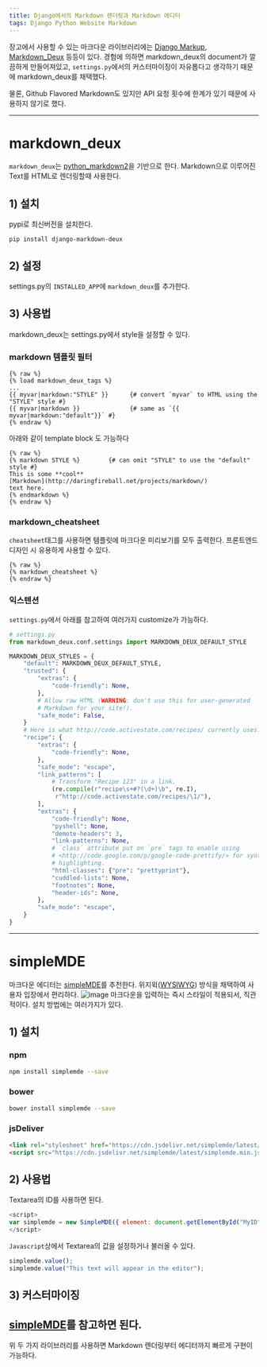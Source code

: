 ```yaml
---
title: Django에서의 Markdown 렌더링과 Markdown 에디터
tags: Django Python Website Markdown
---
```



장고에서 사용할 수 있는 마크다운 라이브러리에는 [Django Markup](https://pypi.org/project/django-markup/), [Markdown_Deux](https://github.com/trentm/django-markdown-deux) 등등이 있다. 경험에 의하면 markdown_deux의 document가 깔끔하게 만들어져있고, `settings.py`에서의 커스터마이징이 자유롭다고 생각하기 때문에 markdown_deux를 채택했다.

<!--more-->

물론, Github Flavored Markdown도 있지만 API 요청 횟수에 한계가 있기 때문에 사용하지 않기로 했다.

---

# markdown_deux
`markdown_deux`는 [python_markdown2](https://github.com/trentm/python-markdown2)을 기반으로 한다. Markdown으로 이루어진 Text를 HTML로 렌더링할때 사용한다. 
## 1) 설치
pypi로 최신버전을 설치한다.
```
pip install django-markdown-deux
```

## 2) 설정
settings.py의 `INSTALLED_APP`에 `markdown_deux`를 추가한다.

## 3) 사용법
markdown_deux는 settings.py에서 style을 설정할 수 있다.

### markdown 템플릿 필터
```
{% raw %}
{% load markdown_deux_tags %}
...
{{ myvar|markdown:"STYLE" }}      {# convert `myvar` to HTML using the "STYLE" style #}
{{ myvar|markdown }}              {# same as `{{ myvar|markdown:"default"}}` #}
{% endraw %}
```
아래와 같이 template block 도 가능하다
```
{% raw %}
{% markdown STYLE %}        {# can omit "STYLE" to use the "default" style #}
This is some **cool**
[Markdown](http://daringfireball.net/projects/markdown/)
text here.
{% endmarkdown %}
{% endraw %}
```

### markdown_cheatsheet
`cheatsheet`태그를 사용하면 템플릿에 마크다운 미리보기를 모두 출력한다. 프론트엔드 디자인 시 유용하게 사용할 수 있다.
```
{% raw %}
{% markdown_cheatsheet %}
{% endraw %}
```

### 익스텐션
`settings.py`에서 아래를 참고하여 여러가지 customize가 가능하다. 
```python
# settings.py
from markdown_deux.conf.settings import MARKDOWN_DEUX_DEFAULT_STYLE

MARKDOWN_DEUX_STYLES = {
    "default": MARKDOWN_DEUX_DEFAULT_STYLE,
    "trusted": {
        "extras": {
            "code-friendly": None,
        },
        # Allow raw HTML (WARNING: don't use this for user-generated
        # Markdown for your site!).
        "safe_mode": False,
    }
    # Here is what http://code.activestate.com/recipes/ currently uses.
    "recipe": {
        "extras": {
            "code-friendly": None,
        },
        "safe_mode": "escape",
        "link_patterns": [
            # Transform "Recipe 123" in a link.
            (re.compile(r"recipe\s+#?(\d+)\b", re.I),
             r"http://code.activestate.com/recipes/\1/"),
        ],
        "extras": {
            "code-friendly": None,
            "pyshell": None,
            "demote-headers": 3,
            "link-patterns": None,
            # `class` attribute put on `pre` tags to enable using
            # <http://code.google.com/p/google-code-prettify/> for syntax
            # highlighting.
            "html-classes": {"pre": "prettyprint"},
            "cuddled-lists": None,
            "footnotes": None,
            "header-ids": None,
        },
        "safe_mode": "escape",
    }
}
```

---
# simpleMDE
마크다운 에디터는 [simpleMDE](https://github.com/sparksuite/simplemde-markdown-editor)를 추천한다. 위지윅([WYSIWYG](https://ko.wikipedia.org/wiki/%EC%9C%84%EC%A7%80%EC%9C%84%EA%B7%B8)) 방식을 채택하여 사용자 입장에서 편리하다.
![image](https://camo.githubusercontent.com/dd1a40dd1efd202fd3862995b3ecc699282ee540/687474703a2f2f692e696d6775722e636f6d2f7a7157664a774f2e706e67) 
마크다운을 입력하는 즉시 스타일이 적용되서, 직관적이다. 설치 방법에는 여러가지가 있다.

## 1) 설치
### npm
```sh
npm install simplemde --save
```

### bower
```sh
bower install simplemde --save
```

### jsDeliver
```html
<link rel="stylesheet" href="https://cdn.jsdelivr.net/simplemde/latest/simplemde.min.css">
<script src="https://cdn.jsdelivr.net/simplemde/latest/simplemde.min.js"></script>
```

## 2) 사용법
Textarea의 ID를 사용하면 된다.
```javascript
<script>
var simplemde = new SimpleMDE({ element: document.getElementById("MyID") });
</script>
```

`Javascript`상에서 Textarea의 값을 설정하거나 불러올 수 있다.
```javascript
simplemde.value();
simplemde.value("This text will appear in the editor");
```

## 3) 커스터마이징
[simpleMDE](https://github.com/sparksuite/simplemde-markdown-editor)를 참고하면 된다.
---

위 두 가지 라이브러리를 사용하면 Markdown 렌더링부터 에디터까지 빠르게 구현이 가능하다.

